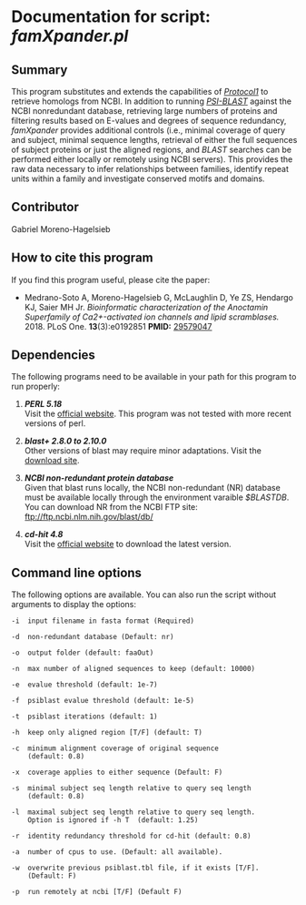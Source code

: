 # Documentation for script: _famXpander.pl_

## Summary
This program substitutes and extends the capabilities of [_Protocol1_](https://github.com/SaierLaboratory/BioVx/blob/master/manuals/BioV_manual.pdf) to retrieve homologs from NCBI. In addition to running [_PSI-BLAST_](https://blast.ncbi.nlm.nih.gov/Blast.cgi?PAGE_TYPE=BlastDocs&DOC_TYPE=Download) against the NCBI nonredundant database, retrieving large numbers of proteins and filtering results based on E-values and degrees of sequence redundancy, _famXpander_ provides additional controls (i.e., minimal coverage of query and subject, minimal sequence lengths, retrieval of either the full sequences of subject proteins or just the aligned regions, and _BLAST_ searches can be performed either locally or remotely using NCBI servers). This provides the raw data necessary to infer relationships between families, identify repeat units within a family and investigate conserved motifs and domains.


## Contributor
Gabriel Moreno-Hagelsieb


## How to cite this program
If you find this program useful, please cite the paper:  

  * Medrano-Soto A, Moreno-Hagelsieb G, McLaughlin D, Ye ZS, Hendargo KJ, Saier MH Jr. _Bioinformatic characterization of the Anoctamin Superfamily of Ca2+-activated ion channels and lipid scramblases._  2018. PLoS One. **13**(3):e0192851  **PMID:** [29579047](https://www.ncbi.nlm.nih.gov/pubmed/?term=29579047)  

## Dependencies
The following programs need to be available in your path for this 
program to run properly:

1. **_PERL 5.18_**  
Visit the [official website](https://www.perl.org/). This program 
was not tested with more recent versions of perl.

2. **_blast+ 2.8.0 to 2.10.0_**  
Other versions of blast may require minor adaptations. Visit the
[download site](https://blast.ncbi.nlm.nih.gov/Blast.cgi?PAGE_TYPE=BlastDocs&DOC_TYPE=Download). 

3. **_NCBI non-redundant protein database_**  
Given that blast runs locally, the NCBI non-redundant (NR) database
must be available locally through the environment varaible _$BLASTDB_. 
You can download NR from the NCBI FTP site: ftp://ftp.ncbi.nlm.nih.gov/blast/db/  

4. **_cd-hit 4.8_**  
Visit the [official website](http://weizhongli-lab.org/cd-hit/) to 
download the latest version.


## Command line options
The following options are available. You can also run the 
script without arguments to display the options:

    -i  input filename in fasta format (Required)
    
    -d  non-redundant database (Default: nr)
    
    -o  output folder (default: faaOut)  
    
    -n  max number of aligned sequences to keep (default: 10000)  
    
    -e  evalue threshold (default: 1e-7)  
    
    -f  psiblast evalue threshold (default: 1e-5)  
    
    -t  psiblast iterations (default: 1)  
    
    -h  keep only aligned region [T/F] (default: T)  
    
    -c  minimum alignment coverage of original sequence 
        (default: 0.8) 
        
    -x  coverage applies to either sequence (Default: F)
    
    -s  minimal subject seq length relative to query seq length 
        (default: 0.8)
        
    -l  maximal subject seq length relative to query seq length.
        Option is ignored if -h T  (default: 1.25)
        
    -r  identity redundancy threshold for cd-hit (default: 0.8)  
    
    -a  number of cpus to use. (Default: all available).
    
    -w  overwrite previous psiblast.tbl file, if it exists [T/F].
        (Default: F)
        
    -p  run remotely at ncbi [T/F] (Default F)  

